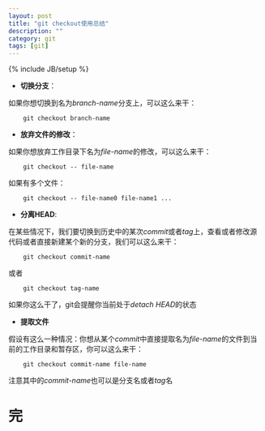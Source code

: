 ```yaml
---
layout: post
title: "git checkout使用总结"
description: ""
category: git
tags: [git]
---
```

{% include JB/setup %}

* **切换分支**： 

如果你想切换到名为*branch-name*分支上，可以这么来干：  

		git checkout branch-name  
* **放弃文件的修改**：  

如果你想放弃工作目录下名为*file-name*的修改，可以这么来干：  

		git checkout -- file-name  
如果有多个文件：

		git checkout -- file-name0 file-name1 ... 

* **分离HEAD**:  

在某些情况下，我们要切换到历史中的某次*commit*或者*tag*上，查看或者修改源代码或者直接新建某个新的分支，我们可以这么来干：  

		git checkout commit-name  
或者  

		git checkout tag-name  
如果你这么干了，git会提醒你当前处于*detach HEAD*的状态  

* **提取文件**  

假设有这么一种情况：你想从某个*commit*中直接提取名为*file-name*的文件到当前的工作目录和暂存区，你可以这么来干：  

		git checkout commit-name file-name  
注意其中的*commit-name*也可以是分支名或者*tag*名  

完
=

		